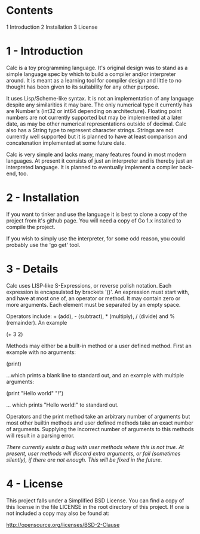 Contents
========

1 Introduction
2 Installation
3 License

1 - Introduction
================

Calc is a toy programming language. It's original design was to stand as a
simple language spec by which to build a compiler and/or interpreter around.
It is meant as a learning tool for compiler design and little to no thought
has been given to its suitability for any other purpose.

It uses Lisp/Scheme-like syntax. It is not an implementation of any language
despite any similarities it may bare. The only numerical type it currently
has are Number's (int32 or int64 depending on architecture). Floating point
numbers are not currently supported but may be implemented at a later date,
as may be other numerical representations outside of decimal. Calc also has
a String type to represent character strings. Strings are not currently
well supported but it is planned to have at least comparison and concatenation
implemented at some future date.

Calc is very simple and lacks many, many features found in most modern
languages. At present it consists of just an interpreter and is thereby
just an interpreted language. It is planned to eventually implement a
compiler back-end, too.

2 - Installation
================

If you want to tinker and use the language it is best to clone a copy of the
project from it's github page. You will need a copy of Go 1.x installed to
compile the project.

If you wish to simply use the interpreter, for some odd reason, you could
probably use the 'go get' tool.

3 - Details
===========

Calc uses LISP-like S-Expressions, or reverse polish notation. Each expression
is encapsulated by brackets '()'. An expression must start with, and have at
most one of, an operator or method. It may contain zero or more arguments.
Each element must be separated by an empty space.

Operators include: + (add), - (subtract), * (multiply), / (divide) and
% (remainder). An example

(+ 3 2)

Methods may either be a built-in method or a user defined method. First an
example with no arguments:

(print)

...which prints a blank line to standard out, and an example with multiple
arguments:

(print "Hello world" "!")

... which prints "Hello world!" to standard out.

Operators and the print method take an arbitrary number of arguments but
most other builtin methods and user defined methods take an exact number of
arguments. Supplying the incorrect number of arguments to this methods will
result in a parsing error.

*There currently exists a bug with user methods where this is not true. At
present, user methods will discard extra arguments, or fail (sometimes
silently), if there are not enough. This will be fixed in the future.*


4 - License
===========
This project falls under a Simplified BSD License. You can find a copy of this
license in the file LICENSE in the root directory of this project. If one is
not included a copy may also be found at:

http://opensource.org/licenses/BSD-2-Clause

